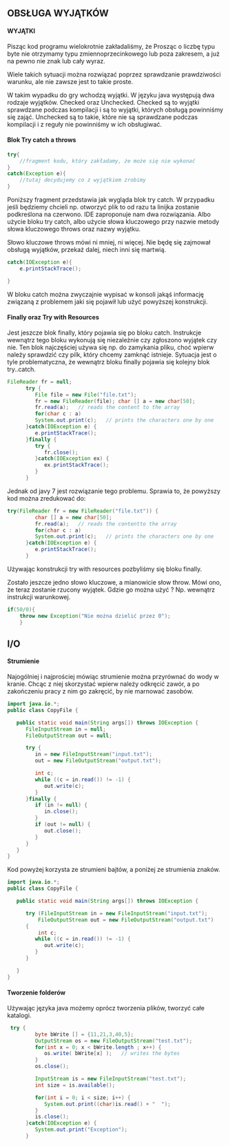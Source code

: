 ## OBSŁUGA WYJĄTKÓW

#### WYJĄTKI

Pisząc kod programu wielokrotnie zakładaliśmy, że
Prosząc o liczbę typu byte nie otrzymamy typu zmiennoprzecinkowego
lub poza zakresem, a już na pewno nie znak lub cały wyraz.

Wiele takich sytuacji można rozwiązać poprzez
sprawdzanie prawdziwości warunku, ale nie zawsze jest to takie
proste.

W takim wypadku do gry wchodzą wyjątki. W języku java
występują dwa rodzaje wyjątków. Checked oraz Unchecked.
Checked są to wyjątki sprawdzane podczas kompilacji i są to
wyjątki, których obsługą powinniśmy się zająć.
Unchecked są to takie, które nie są sprawdzane podczas kompilacji
i z reguły nie powinniśmy w ich obsługiwać.

#### Blok Try catch a throws

```java
try{
    //fragment kodu, który zakładamy, że może się nie wykonać
}
catch(Exception e){
    //tutaj decydujemy co z wyjątkiem zrobimy
}
```

Poniższy fragment przedstawia jak wygląda blok try catch.
W przypadku jeśli będziemy chcieli np. otworzyć plik to
od razu ta linijka zostanie podkreślona na czerwono.
IDE zaproponuje nam dwa rozwiązania. Albo użycie bloku try catch, albo
użycie słowa kluczowego przy nazwie metody słowa kluczowego throws oraz nazwy wyjątku.

Słowo kluczowe throws mówi ni mniej, ni więcej. Nie będę się zajmował
obsługą wyjątków, przekaż dalej, niech inni się martwią.

```java
catch(IOException e){
    e.printStackTrace();

}
```

W bloku catch można zwyczajnie wypisać w konsoli jakąś informację związaną z
problemem jaki się pojawił lub użyć powyższej konstrukcji.

#### Finally oraz Try with Resources

Jest jeszcze blok finally, który pojawia się po
bloku catch. Instrukcje wewnątrz tego bloku wykonują się niezależnie czy
zgłoszono wyjątek czy nie. Ten blok najczęściej używa się np. do zamykania pliku, choć wpierw należy sprawdzić
czy pilk, który chcemy zamknąć istnieje.
Sytuacja jest o tyle problematyczna, że wewnątrz bloku finally pojawia się
kolejny blok try..catch.

```java
FileReader fr = null;
      try {
         File file = new File("file.txt");
         fr = new FileReader(file); char [] a = new char[50];
         fr.read(a);   // reads the content to the array
         for(char c : a)
         System.out.print(c);   // prints the characters one by one
      }catch(IOException e) {
         e.printStackTrace();
      }finally {
         try {
            fr.close();
         }catch(IOException ex) {
            ex.printStackTrace();
         }
      }
```

Jednak od javy 7 jest rozwiązanie tego problemu.
Sprawia to, że powyższy kod można zredukować do:

```java
try(FileReader fr = new FileReader("file.txt")) {
         char [] a = new char[50];
         fr.read(a);   // reads the contentto the array
         for(char c : a)
         System.out.print(c);   // prints the characters one by one
      }catch(IOException e) {
         e.printStackTrace();
      }
```

Używając konstrukcji try with resources pozbyliśmy się
bloku finally.

Zostało jeszcze jedno słowo kluczowe, a mianowicie słow  throw.
Mówi ono, że teraz zostanie rzucony wyjątek. Gdzie go można użyć ?
Np. wewnątrz instrukcji warunkowej.
```java
if(50/0){
    throw new Exception("Nie można dzielić przez 0");
    }
```

## I/O

#### Strumienie

Najogólniej i najprościej mówiąc strumienie można przyrównać do
wody w kranie. Chcąc z niej skorzystać wpierw należy odkręcić zawór, a po zakończeniu
pracy z nim go zakręcić, by nie marnować zasobów.

```java
import java.io.*;
public class CopyFile {

   public static void main(String args[]) throws IOException {
      FileInputStream in = null;
      FileOutputStream out = null;

      try {
         in = new FileInputStream("input.txt");
         out = new FileOutputStream("output.txt");

         int c;
         while ((c = in.read()) != -1) {
            out.write(c);
         }
      }finally {
         if (in != null) {
            in.close();
         }
         if (out != null) {
            out.close();
         }
      }
   }
}
```

Kod powyżej korzysta ze strumieni bajtów, a poniżej
ze strumienia znaków.


```java
import java.io.*;
public class CopyFile {

   public static void main(String args[]) throws IOException {

      try (FileInputStream in = new FileInputStream("input.txt");
          FileOutputStream out = new FileOutputStream("output.txt")
      {
          int c;
         while ((c = in.read()) != -1) {
            out.write(c);
         }
      }

   }
}
```

#### Tworzenie folderów

Używając języka java możemy oprócz tworzenia plików, tworzyć
całe katalogi.

```java
 try {
         byte bWrite [] = {11,21,3,40,5};
         OutputStream os = new FileOutputStream("test.txt");
         for(int x = 0; x < bWrite.length ; x++) {
            os.write( bWrite[x] );   // writes the bytes
         }
         os.close();

         InputStream is = new FileInputStream("test.txt");
         int size = is.available();

         for(int i = 0; i < size; i++) {
            System.out.print((char)is.read() + "  ");
         }
         is.close();
      }catch(IOException e) {
         System.out.print("Exception");
      }
```